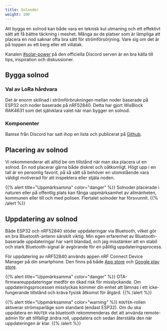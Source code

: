 ```yaml
---
title: Solnoder
weight: 100
---
```

Att bygga en solnod kan både vara en teknisk kul utmaning och ett effektivt sätt att få bättre täckning i meshet.
Många av de platser som är lämpliga att placera en nod saknar ofta bra sätt för strömförsörjning. Vare sig om det är på toppen av ett berg eller ett villatak. 

Kanalen [#solar-power](https://discord.com/channels/867578229534359593/970723761013800970) på den officiella Discord serven är en bra källa till tips, inspiration och diskussioner.


## Bygga solnod
### Val av LoRa hårdvara
Det är enorm skillnad i strömförbrukningen mellan noder baserade på ESP32 och noder baserade på nRF52840. 
Detta har gjort WisBlock RAK4631 som det självklara valet när man bygger en solnod.

### Komponenter
Bamse från Discord har satt ihop en lista och publicerat på [Github](https://github.com/TheBamse/Meshtastic-Solar-Nodes/blob/main/partslist_2025.md).


## Placering av solnod
Vi rekommenderar att alltid be om tillstånd när man ska placera ut en solnod.
En nod placerar gärna både diskret och oåtkomligt. Högt upp i en tall är en personlig favorit, på så sätt så behöver en utomstående vara väldigt motiverad för att inspektera eller stjäla noden. 

{{% alert title="Uppmärksamma" color="danger" %}}
Solnoder placerade i naturen eller på offentlig plats kan fånga uppmärksamhet av allmänheten, kommunen eller till och med polisen. Flertalet solnoder har försvunnit.
{{% /alert %}}

## Uppdatering av solnod
Både ESP32 och nRF52840 stöder uppdateringar via Bluetooth, vilket gör en bra Bluetooth-antenn särskilt viktig. Min egen erfarenhet av Bluetooth-baserade uppdateringar har varit blandad, och jag misstänker att en stabil och stark Bluetooth-signal är avgörande för en pålitlig uppdateringsprocess.

För uppdatering av nRF52840 används appen nRF Connect Device Manager på din smartphone. Den finns på både [App store](https://apps.apple.com/us/app/nrf-connect-device-manager/id1519423539) och [Google play store](https://play.google.com/store/apps/details?id=no.nordicsemi.android.nrfconnectdevicemanager&hl=en&gl=US).

{{% alert title="Uppmärksamma" color="danger" %}}
OTA-firmwareuppdateringar medför en ökad risk för misslyckande. Om uppdateringsprocessen misslyckas kommer din enhet att lämnas i ett icke-fungerande tillstånd och kräva fysisk åtkomst för åtgärd.
{{% /alert %}}

{{% alert title="Uppmärksamma" color="warning" %}}
`ROUTER`-rollen aktiverar strömsparläge som standard (endast ESP32). Om du ska uppdatera en `ROUTER` via bluetooth rekommenderas det att använda remote-admin för att tillfälligt ändra roll, uppdatera och sedan återställa den när uppdateringen är klar.
{{% /alert %}}
